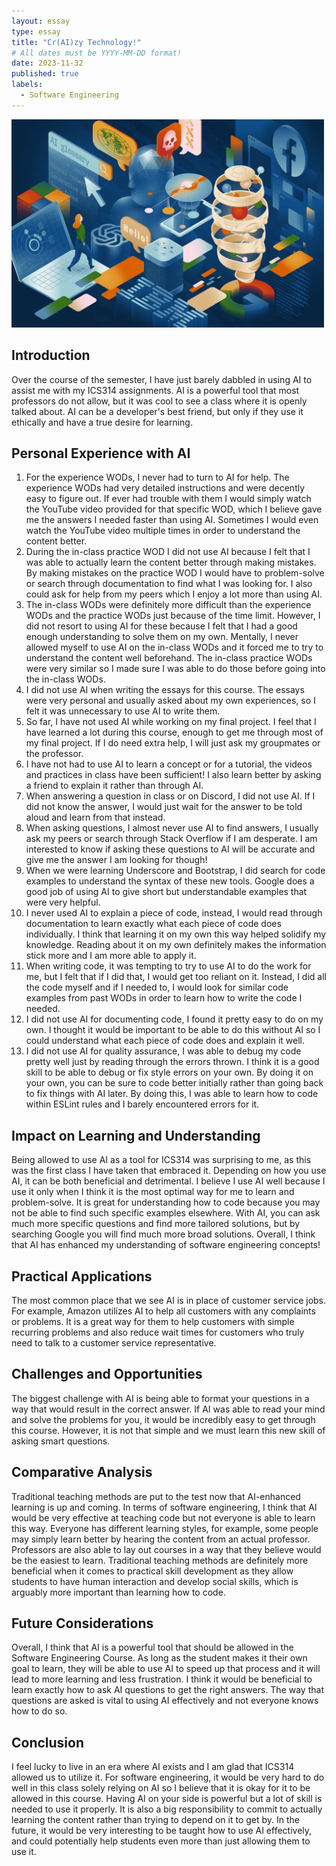 ```yaml
---
layout: essay
type: essay
title: "Cr(AI)zy Technology!"
# All dates must be YYYY-MM-DD format!
date: 2023-11-32
published: true
labels:
  - Software Engineering
---
```

<div class="text-center p-4">
  <img width="500px" src="../img/ai.png" class="img-thumbnail"  alt="">
</div>

 ## Introduction
Over the course of the semester, I have just barely dabbled in using AI to assist me with my ICS314 assignments. AI is a powerful tool that most professors do not allow, but it was cool to see a class where it is openly talked about. AI can be a developer's best friend, but only if they use it ethically and have a true desire for learning.

 ## Personal Experience with AI
1. For the experience WODs, I never had to turn to AI for help. The experience WODs had very detailed instructions and were decently easy to figure out. If ever had trouble with them I would simply watch the YouTube video provided for that specific WOD, which I believe gave me the answers I needed faster than using AI. Sometimes I would even watch the YouTube video multiple times in order to understand the content better.
2. During the in-class practice WOD I did not use AI because I felt that I was able to actually learn the content better through making mistakes. By making mistakes on the practice WOD I would have to problem-solve or search through documentation to find what I was looking for. I also could ask for help from my peers which I enjoy a lot more than using AI.
3. The in-class WODs were definitely more difficult than the experience WODs and the practice WODs just because of the time limit. However, I did not resort to using AI for these because I felt that I had a good enough understanding to solve them on my own. Mentally, I never allowed myself to use AI on the in-class WODs and it forced me to try to understand the content well beforehand. The in-class practice WODs were very similar so I made sure I was able to do those before going into the in-class WODs.
4. I did not use AI when writing the essays for this course. The essays were very personal and usually asked about my own experiences, so I felt it was unnecessary to use AI to write them.
5. So far, I have not used AI while working on my final project. I feel that I have learned a lot during this course, enough to get me through most of my final project. If I do need extra help, I will just ask my groupmates or the professor.
6. I have not had to use AI to learn a concept or for a tutorial, the videos and practices in class have been sufficient! I also learn better by asking a friend to explain it rather than through AI.
7. When answering a question in class or on Discord, I did not use AI. If I did not know the answer, I would just wait for the answer to be told aloud and learn from that instead.
8. When asking questions, I almost never use AI to find answers, I usually ask my peers or search through Stack Overflow if I am desperate. I am interested to know if asking these questions to AI will be accurate and give me the answer I am looking for though!
9. When we were learning Underscore and Bootstrap, I did search for code examples to understand the syntax of these new tools. Google does a good job of using AI to give short but understandable examples that were very helpful.
10. I never used AI to explain a piece of code, instead, I would read through documentation to learn exactly what each piece of code does individually. I think that learning it on my own this way helped solidify my knowledge. Reading about it on my own definitely makes the information stick more and I am more able to apply it.
11. When writing code, it was tempting to try to use AI to do the work for me, but I felt that if I did that, I would get too reliant on it. Instead, I did all the code myself and if I needed to, I would look for similar code examples from past WODs in order to learn how to write the code I needed.
12. I did not use AI for documenting code, I found it pretty easy to do on my own. I thought it would be important to be able to do this without AI so I could understand what each piece of code does and explain it well.
13. I did not use AI for quality assurance, I was able to debug my code pretty well just by reading through the errors thrown. I think it is a good skill to be able to debug or fix style errors on your own. By doing it on your own, you can be sure to code better initially rather than going back to fix things with AI later. By doing this, I was able to learn how to code within ESLint rules and I barely encountered errors for it.

 ## Impact on Learning and Understanding
Being allowed to use AI as a tool for ICS314 was surprising to me, as this was the first class I have taken that embraced it. Depending on how you use AI, it can be both beneficial and detrimental. I believe I use AI well because I use it only when I think it is the most optimal way for me to learn and problem-solve. It is great for understanding how to code because you may not be able to find such specific examples elsewhere. With AI, you can ask much more specific questions and find more tailored solutions, but by searching Google you will find much more broad solutions. Overall, I think that AI has enhanced my understanding of software engineering concepts!

## Practical Applications
The most common place that we see AI is in place of customer service jobs. For example, Amazon utilizes AI to help all customers with any complaints or problems. It is a great way for them to help customers with simple recurring problems and also reduce wait times for customers who truly need to talk to a customer service representative. 

## Challenges and Opportunities
The biggest challenge with AI is being able to format your questions in a way that would result in the correct answer. If AI was able to read your mind and solve the problems for you, it would be incredibly easy to get through this course. However, it is not that simple and we must learn this new skill of asking smart questions.

## Comparative Analysis
Traditional teaching methods are put to the test now that AI-enhanced learning is up and coming. In terms of software engineering, I think that AI would be very effective at teaching code but not everyone is able to learn this way. Everyone has different learning styles, for example, some people may simply learn better by hearing the content from an actual professor. Professors are also able to lay out courses in a way that they believe would be the easiest to learn. Traditional teaching methods are definitely more beneficial when it comes to practical skill development as they allow students to have human interaction and develop social skills, which is arguably more important than learning how to code.

## Future Considerations
Overall, I think that AI is a powerful tool that should be allowed in the Software Engineering Course. As long as the student makes it their own goal to learn, they will be able to use AI to speed up that process and it will lead to more learning and less frustration. I think it would be beneficial to learn exactly how to ask AI questions to get the right answers. The way that questions are asked is vital to using AI effectively and not everyone knows how to do so.

## Conclusion
I feel lucky to live in an era where AI exists and I am glad that ICS314 allowed us to utilize it. For software engineering, it would be very hard to do well in this class solely relying on AI so I believe that it is okay for it to be allowed in this course. Having AI on your side is powerful but a lot of skill is needed to use it properly. It is also a big responsibility to commit to actually learning the content rather than trying to depend on it to get by. In the future, it would be very interesting to be taught how to use AI effectively, and could potentially help students even more than just allowing them to use it.
